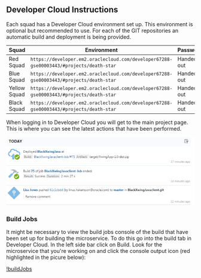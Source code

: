## Developer Cloud Instructions ##

Each squad has a Developer Cloud environment set up. This environment is optional but recommended to use. For each of the GIT repositories an automatic build and deployment is being provided.

| Squad | Environment | Password |
| ------------- |-------------| -----|
| Red Squad | ``` https://developer.em2.oraclecloud.com/developer67288-gse00003443/#projects/death-star ``` | Handed out |
| Blue Squad | ``` https://developer.em2.oraclecloud.com/developer67288-gse00003443/#projects/death-star ``` | Handed out |
| Yellow Squad | ``` https://developer.em2.oraclecloud.com/developer67288-gse00003443/#projects/death-star ``` | Handed out |
| Black Squad | ``` https://developer.em2.oraclecloud.com/developer67288-gse00003443/#projects/death-star ``` | Handed out |

When logging in to Developer Cloud you will get to the main project page. This is where you can see the latest actions that have been performed.

![latestActionsDevCS](deployment/devcsproject.png)

### Build Jobs ###

It might be necessary to view the build jobs console of the build that have been set up for building the microservice. To do this go into the build tab in Developer Cloud. In the left side bar click on Build. Look for the microservice that you're working on and click the console output icon (red highlighted in the picure below):

[!buildJobs](deployment/buildjobs.png)
